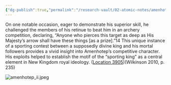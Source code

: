 ```yaml
---
{"dg-publish":true,"permalink":"/research-vault/02-atomic-notes/amenhotep-ii-is-depicted-using-copper-oxhide-ingots-for-archery-target-practice/"}
---
```


On one notable occasion, eager to demonstrate his superior skill, he challenged the members of his retinue to beat him in an archery competition, declaring, “Anyone who pierces this target as deep as His Majesty’s arrow shall have these things [as a prize].”14 This unique instance of a sporting contest between a supposedly divine king and his mortal followers provides a vivid insight into Amenhotep’s competitive character. His exploits helped to establish the motif of the “sporting king” as a central element in New Kingdom royal ideology. ([Location 3905](https://readwise.io/to_kindle?action=open&asin=B004FGMZAI&location=3905))(Wilkinson 2010, p. 235)

![amenhotep_ii.jpeg](/img/user/zz%20Images%20Dump/amenhotep_ii.jpeg)
